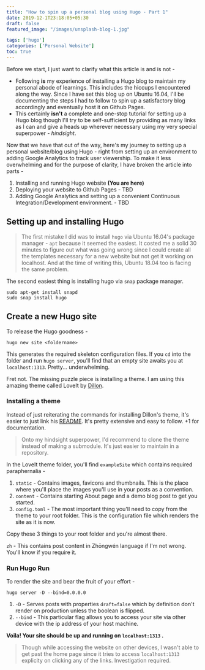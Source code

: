 ```yaml
---
title: "How to spin up a personal blog using Hugo - Part 1"
date: 2019-12-1T23:18:05+05:30
draft: false
featured_image: "/images/unsplash-blog-1.jpg"

tags: ['hugo']
categories: ['Personal Website']
toc: true
---
```


Before we start, I just want to clarify what this article is and is not - 

- Following **is** my experience of installing a Hugo blog to maintain my personal abode of learnings. This includes the hiccups I encountered along the way. Since I have set this blog up on Ubuntu 16.04, I'll be documenting the steps I had to follow to spin up a satisfactory blog accordingly and eventually host it on Github Pages.
- This certainly **isn't** a complete and one-stop tutorial for setting up a Hugo blog though I'll try to be self-sufficient by providing as many links as I can and give a heads up wherever necessary using my very special superpower - *hindsight*.

Now that we have that out of the way, here's my journey to setting up a personal website/blog using Hugo - right from setting up an environment to adding Google Analytics to track user viewership. To make it less overwhelming and for the purpose of clarity, I have broken the article into parts - 

1. Installing and running Hugo website **(You are here)**
2. Deploying your website to Github Pages - TBD
3. Adding Google Analytics and setting up a convenient Continuous Integration/Development environment. - TBD

## Setting up and installing Hugo

> The first mistake I did was to install `hugo` via Ubuntu 16.04's package manager - `apt` because it seemed the easiest. It costed me a solid 30 minutes to figure out what was going wrong since I could create all the templates necessary for a new website but not get it working on localhost. And at the time of writing this, Ubuntu 18.04 too is facing the same problem.

The second easiest thing is installing hugo via `snap` package manager.

    sudo apt-get install snapd
    sudo snap install hugo

## Create a new Hugo site

To release the Hugo goodness - 

    hugo new site <foldername>

This generates the required skeleton configuration files. If you `cd` into the folder and run `hugo server`, you'll find that an empty site awaits you at `localhost:1313`. Pretty... underwhelming. 

Fret not. The missing puzzle piece is installing a theme. I am using this amazing theme called LoveIt by [Dillon](https://dillonzq.com/). 

### Installing a theme

Instead of just reiterating the commands for installing Dillon's theme, it's easier to just link his [README](https://github.com/dillonzq/LoveIt#getting-started). It's pretty extensive and easy to follow. +1 for documentation. 

> Onto my hindsight superpower, I'd recommend to clone the theme instead of making a submodule. It's just easier to maintain in a repository. 

In the LoveIt theme folder, you'll find `exampleSite` which contains required paraphernalia - 

1. `static` - Contains images, favicons and thumbnails. This is the place where you'll place the images you'll use in your posts as a convention.
2. `content` - Contains starting About page and a demo blog post to get you started.
3. `config.toml` - The most important thing you'll need to copy from the theme to your root folder. This is the configuration file which renders the site as it is now. 

Copy these 3 things to your root folder and you're almost there.

`zh` - This contains post content in Zhōngwén language if I'm not wrong. You'll know if you require it. 

### Run Hugo Run

To render the site and bear the fruit of your effort - 

    hugo server -D --bind=0.0.0.0

1. `-D` - Serves posts with properties `draft=false` which by definition don't render on production unless the boolean is flipped.
2. `--bind` - This particular flag allows you to access your site via other device with the ip address of  your host machine. 

**Voila! Your site should be up and running on `localhost:1313` .**

> Though while accessing the website on other devices, I wasn't able to get past the home page since it tries to access `localhost:1313` explicity on clicking any of the links. Investigation required.